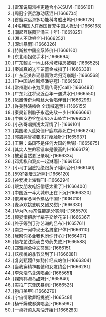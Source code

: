 
1. [雷军说周鸿祎更适合小米SUV]-[1666161]
1. [周冠宇赛后激动落泪]-[1666704]
1. [首艘深远海多功能科考船出坞]-[1666128]
1. [4名韩国人在泰国冒充中国人抢劫]-[1666168]
1. [潮起互联网奔涌三十年]-[1665825]
1. [湖人不敌掘金]-[1666252]
1. [深圳暴雨]-[1666326]
1. [特斯拉中国全系降价]-[1666160]
1. [东北雨姐做手术]-[1666694]
1. [广东韶关一地山体滑坡楼房被埋]-[1666525]
1. [秦岚真的送辛芷蕾金戒指了]-[1666338]
1. [广东韶关辟谣暴雨致龙归河崩堤]-[1666568]
1. [F1中国站维斯塔潘夺冠]-[1666582]
1. [常州副市长为凤凰传奇打call]-[1666493]
1. [广东北江将现近百年一遇洪水]-[1666550]
1. [凤凰传奇为粉丝大合唱伴舞]-[1666296]
1. [许美静演唱会 全场喊退票]-[1666155]
1. [秦昊新剧脑子永远先敌一步]-[1666666]
1. [中国女游客在印尼火山坠亡]-[1666227]
1. [小孩哥唱搁浅太深情了]-[1666101]
1. [美国老人感染僵尸鹿病毒死亡]-[1666274]
1. [郭碧婷曾被要求打瘦脸针]-[1665937]
1. [王毅：岛国不是任何大国的后院]-[1665875]
1. [其实人生的容错率是很高的]-[1666179]
1. [被爱当然要记录啊]-[1666334]
1. [邓紫棋和观众一起淋雨]-[1666150]
1. [小马丁回应拒绝跟黄子韬同台]-[1666140]
1. [59岁张曼玉近照]-[1666120]
1. [谷爱凌上海看F1]-[1666294]
1. [跟女朋友吃饭偷感太重了]-[1666400]
1. [中国近一半大城市正在下沉]-[1666320]
1. [俄海军总司令抵达中国]-[1666210]
1. [麦承欢姚志明又醋又甜]-[1666330]
1. [华为Pura70性能跑分实测]-[1665570]
1. [顾晏惜把后半辈子交给花芷]-[1666367]
1. [终于等到了孙艺洲的吕布]-[1665761]
1. [南京一河中现无名男童尸体]-[1666110]
1. [我盼你多金我也盼你开心]-[1666407]
1. [惜花芷沈焕表白芍药失败]-[1666588]
1. [郑雅娴全中文签售]-[1666151]
1. [炫樱桃的季节又到了]-[1666081]
1. [复刻甄嬛传如懿传经典站位]-[1666304]
1. [当我穿精神套装和女友约会]-[1666281]
1. [李荣浩鸟巢演唱会]-[1665651]
1. [鞠婧祎海岛甜妹]-[1665840]
1. [实拍广东肇庆暴雨]-[1666526]
1. [狗爪美甲]-[1666279]
1. [宇宙情歌舞蹈挑战]-[1665481]
1. [杨千嬅成都演唱会]-[1665992]
1. [一桌好菜从茶油开始]-[1666283]
